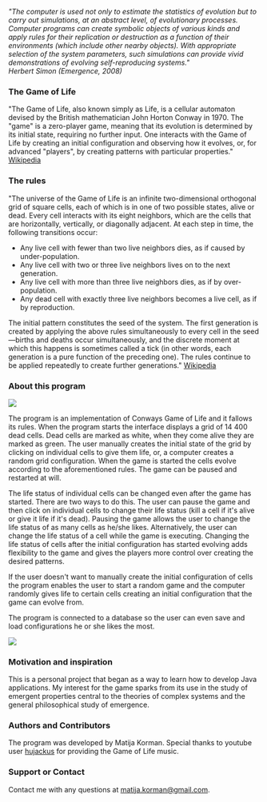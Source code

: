 *"The computer is used not only to estimate the statistics of evolution but to carry out simulations, at an abstract level, of evolutionary processes. Computer programs can create symbolic objects of various kinds and apply rules for their replication or destruction as a function of their environments (which include other nearby objects). With appropriate selection of the system parameters, such simulations can provide vivid demonstrations of evolving self-reproducing systems."*  
*Herbert Simon (Emergence, 2008)*


### The Game of Life
"The Game of Life, also known simply as Life, is a cellular automaton devised by the British mathematician John Horton Conway in 1970. The "game" is a zero-player game, meaning that its evolution is determined by its initial state, requiring no further input. One interacts with the Game of Life by creating an initial configuration and observing how it evolves, or, for advanced "players", by creating patterns with particular properties." [Wikipedia](https://en.wikipedia.org/wiki/Conway%27s_Game_of_Life)

### The rules
"The universe of the Game of Life is an infinite two-dimensional orthogonal grid of square cells, each of which is in one of two possible states, alive or dead. Every cell interacts with its eight neighbors, which are the cells that are horizontally, vertically, or diagonally adjacent. At each step in time, the following transitions occur:
* Any live cell with fewer than two live neighbors dies, as if caused by under-population.
* Any live cell with two or three live neighbors lives on to the next generation.
* Any live cell with more than three live neighbors dies, as if by over-population.
* Any dead cell with exactly three live neighbors becomes a live cell, as if by reproduction.

The initial pattern constitutes the seed of the system. The first generation is created by applying the above rules simultaneously to every cell in the seed—births and deaths occur simultaneously, and the discrete moment at which this happens is sometimes called a tick (in other words, each generation is a pure function of the preceding one). The rules continue to be applied repeatedly to create further generations." [Wikipedia](https://en.wikipedia.org/wiki/Conway%27s_Game_of_Life)

### About this program

![](https://lh3.googleusercontent.com/X_slsvFqstOMWIAwgm5RTHPk6ur5uSQ963HTMBCsPVQLWs7Lf6gKXSLaHXe2ngTKI2sU0d8Bdg=w1920-h1080-rw-no)

The program is an implementation of Conways Game of Life and it fallows its rules. When the program starts the interface displays a grid of 14 400 dead cells. Dead cells are marked as white, when they come alive they are marked as green. The user manually creates the initial state of the grid by clicking on individual cells to give them life, or, a computer creates a random grid configuration. When the game is started the cells evolve according to the aforementioned rules. The game can be paused and restarted at will. 

The life status of individual cells can be changed even after the game has started. There are two ways to do this. The user can pause the game and then click on individual cells to change their life status (kill a cell if it's alive or give it life if it's dead). Pausing the game allows the user to change the life status of as many cells as he/she likes.  Alternatively, the user can change the life status of a cell while the game is executing. Changing the life status of cells after the initial configuration has started evolving adds flexibility to the game and gives the players more control over creating the desired patterns.

If the user doesn't want to manually create the initial configuration of cells the program enables the user to start a random game and the computer randomly gives life to certain cells creating an initial configuration that the game can evolve from.

The program is connected to a database so the user can even save and load configurations he or she likes the most.

![](https://lh3.googleusercontent.com/leNuHMbZb2xzTck4C-4VixEukZ09O77GhpvmRPKSo-Vw7mzNYPMyES8sQt9XsKeDd0YUhXUd2w=w1920-h1080-rw-no)

### Motivation and inspiration
This is a personal project that began as a way to learn how to develop Java applications. My interest for the game sparks from its use in the study of emergent properties central to the theories of complex systems and the general philosophical study of emergence. 

### Authors and Contributors
The program was developed by Matija Korman. Special thanks to youtube user [hujackus](https://www.youtube.com/watch?v=x22zysfrVSk) for providing the Game of Life music.

### Support or Contact
Contact me with any questions at matija.korman@gmail.com.
